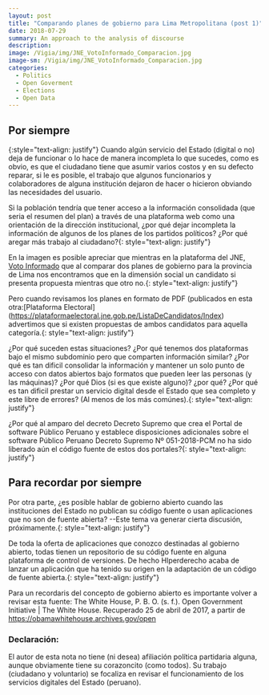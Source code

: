 ```yaml
---
layout: post
title: "Comparando planes de gobierno para Lima Metropolitana (post 1)"
date: 2018-07-29
summary: An approach to the analysis of discourse
description: 
image: /Vigia/img/JNE_VotoInformado_Comparacion.jpg
image-sm: /Vigia/img/JNE_VotoInformado_Comparacion.jpg
categories:
  - Politics  
  - Open Goverment
  - Elections
  - Open Data 
---
```

## Por siempre 
{:style="text-align: justify"}
Cuando algún servicio del Estado (digital o no) deja de funcionar o lo hace de manera incompleta lo que sucedes, como es obvio, es que el ciudadano tiene que asumir varios costos y en su defecto reparar, si le es posible, el trabajo que algunos funcionarios y colaboradores de alguna institución dejaron de hacer o hicieron obviando las necesidades del usuario.

Si la población tendría que tener acceso a la información consolidada (que seria el resumen del plan) a través de una plataforma web como una orientación de la dirección institucional, 
¿por qué dejar incompleta la información de algunos de los planes de los partidos políticos? ¿Por qué aregar más trabajo al ciudadano?{: style="text-align: justify"}

En la imagen es posible apreciar que mientras en la plataforma del JNE, [Voto Informado](https://votoinformado.jne.gob.pe/voto/Compara) que al comparar dos planes de gobierno para la provincia de Lima nos encontramos que en la dimensión social un candidato si presenta propuesta mientras que otro no.{: style="text-align: justify"}

Pero cuando revisamos los planes en formato de PDF (publicados en esta otra:[Plataforma Electoral] (https://plataformaelectoral.jne.gob.pe/ListaDeCandidatos/Index) advertimos que si existen propuestas de ambos candidatos para aquella categoría.{: style="text-align: justify"}

¿Por qué suceden estas situaciones? ¿Por qué tenemos dos plataformas bajo el mismo subdominio pero que comparten información similar? ¿Por qué es tan dificil consolidar la información y mantener un solo punto de acceso con datos abiertos bajo formatos que pueden leer las personas (y las máquinas)? ¿Por qué Dios (si es que existe alguno)? ¿por qué? ¿Por qué es tan dificil prestar un servicio digital desde el Estado que sea completo y este libre de errores? (Al menos de los más comúnes).{: style="text-align: justify"}

¿Por qué al amparo del decreto Decreto Supremo que crea el Portal de software Público Peruano y establece disposiciones adicionales sobre el software Público Peruano Decreto Supremo Nº 051-2018-PCM no ha sido liberado aún el código fuente de estos dos portales?{: style="text-align: justify"}

## Para recordar por siempre  
Por otra parte, ¿es posible hablar de gobierno abierto cuando las instituciones del Estado no publican su código fuente o usan aplicaciones que no son de fuente abierta? --Este tema va generar cierta discusión, próximamente.{: style="text-align: justify"}

De toda la oferta de aplicaciones que conozco destinadas al gobierno abierto, todas tienen un repositorio de su código fuente en alguna plataforma de control de versiones. De hecho HIperderecho acaba de lanzar un aplicación que ha tenido su origen en la adaptación de un código de fuente abierta.{: style="text-align: justify"}

Para un recordaris del concepto de gobierno abierto es importante volver a revisar esta fuente: 
The White House, P. B. O. (s. f.). Open Government Initiative | The White House. Recuperado 25 de abril de 2017, a partir de https://obamawhitehouse.archives.gov/open

### Declaración: 
El autor de esta nota no tiene (ni desea) afiliación política partidaria alguna, aunque obviamente tiene su corazoncito (como todos). Su trabajo (ciudadano y voluntario) se focaliza en revisar el funcionamiento de los servicios digitales del Estado (peruano). 
